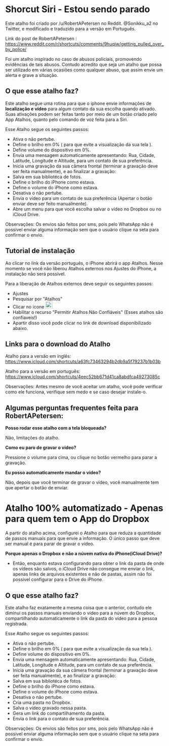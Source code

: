 # Shorcut Siri - Estou sendo parado

Este atalho foi criado por /u/RobertAPetersen no Reddit. @Sonikku_a2 no Twitter, e modificado e traduzido para a versão em Português.

Link do post de RobertAPetersen : https://www.reddit.com/r/shortcuts/comments/9huqiw/getting_pulled_over_by_police/

Foi um atalho inspirado no caso de abusos policiais, promovendo evidências de tais abusos. Contudo acredito que seja um atalho que possa ser utilizado em várias ocasiões como qualquer abuso, que assim envie um alerta e grave a situação.

## O que esse atalho faz?

Este atalho segue uma rotina para que o iphone envie informações de **localização e vídeo** para algum contato da sua escolha quando ativado. Suas ativações podem ser feitas tanto por meio de um botão criado pelo App Atalhos, quanto pelo comando de voz feita para a Siri.

Esse Atalho segue os seguintes passos:

 - Ativa o não pertube.
 - Define o brilho em 0% ( para que evite a visualização da sua tela ).
 - Define volume do dispositivo em 0%.
 - Envia uma mensagem automaticamente apresentando: Rua, Cidade, Latitude, Longitude e Altitude, para um contato de sua preferência.
 - Inicia uma gravação da sua câmera frontal (terminar a gravação deve ser feita manualmente), e ao finalizar a gravação:
 - Salva em sua bibliotéca de fotos.
 - Define o brilho do iPhone como estava.
 - Define o volume do iPhone como estava.
 - Desativa o não pertube.
 - Envia o vídeo para um contato de sua preferência (Apertar o botão enviar deve ser feito manualmente).
 - Abre um menu para que você escolha salvar o vídeo no Dropbox ou no iCloud Drive.
 
Observações: Os envios são feitos por sms, pois pelo WhatsApp não é possivel enviar alguma informação sem que o usuário clique na seta para confirmar o envio.

## Tutorial de instalação

Ao clicar no link da versão português, o iPhone abrirá o app Atalhos. Nesse momento se você não liberou Atalhos externos nos Ajustes do iPhone, a instalação não será possivel.

Para a liberação de Atalhos externos deve seguir os seguintes passos:

 - Ajustes
 - Pesquisar por "Atalhos"
 - Clicar no icone <img src="https://i.imgur.com/3OrRRqw.jpg" width="22px" height="auto">
 - Habilitar o recurso "Permitir Atalhos Não Confiáveis" (Esses atalhos são confiaveis!)
 - Apartir disso você pode clicar no link de download disponibilizado abaixo. 

## Links para o download do Atalho

Atalho para a versão em inglês: https://www.icloud.com/shortcuts/a63fc73463294b2db9a5f79237b1b03b

Atalho para a versão em português: https://www.icloud.com/shortcuts/4eec52bb671d41ca8abdfca49273085c

Observações: Antes mesmo de você aceitar um atalho, você pode verificar como ele funciona, verifique sem medo e se caso desejar instale-o.

## Algumas perguntas frequentes feita para RobertAPetersen:

**Posso rodar esse atalho com a tela bloqueada?**

Não, limitações do atalho.

**Como eu paro de gravar o vídeo?**

Pressione o volume para cima, ou clique no botão vermelho para parar a gravação.

**Eu posso automaticamente mandar o vídeo?**

Não, depois que você terminar de gravar o vídeo, você manualmente tem que apertar o botão de enviar.

# Atalho 100% automatizado - Apenas para quem tem o App do Dropbox

A partir do atalho acima, configurei o Atalho para que reduza a quantidade de passos manuais para que envie a informação. O único passo que deve ser manual é para parar de gravar o vídeo.

**Porque apenas o Dropbox e não a núvem nativa do iPhone(iCloud Drive)?** 

 - Então, enquanto estava configurando para obter o link da pasta de onde os vídeos são salvos, o iCloud Drive não consegue me enviar o link, apenas links de arquivos existentes e não de pastas, assim não foi possivel configurar para o Drive do iPhone.
 
## O que esse atalho faz?

Este atalho faz exatamente a mesma coisa que o anterior, contudo ele diminui os passos manuais enviando o vídeo para a núvem do Dropbox, compartilhando automaticamente o link da pasta do vídeo para a pessoa registrada.

Esse Atalho segue os seguintes passos:

 - Ativa o não pertube.
 - Define o brilho em 0% ( para que evite a visualização da sua tela ).
 - Define volume do dispositivo em 0%.
 - Envia uma mensagem automaticamente apresentando: Rua, Cidade, Latitude, Longitude e Altitude, para um contato de sua preferência.
 - Inicia uma gravação da sua câmera frontal (terminar a gravação deve ser feita manualmente), e ao finalizar a gravação:
 - Salva em sua bibliotéca de fotos.
 - Define o brilho do iPhone como estava.
 - Define o volume do iPhone como estava.
 - Desativa o não pertube.
 - Cria uma pasta no Dropbox.
 - Salva o vídeo gravado nessa pasta.
 - Gera um link do compartilhamento da pasta.
 - Envia o link para o contato de sua preferência.
 
Observações: Os envios são feitos por sms, pois pelo WhatsApp não é possivel enviar alguma informação sem que o usuário clique na seta para confirmar o envio.
